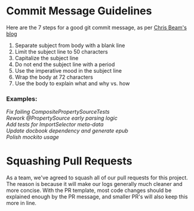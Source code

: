 # Commit Message Guidelines

Here are the 7 steps for a good git commit message, as per [Chris Beam's blog](https://chris.beams.io/posts/git-commit/)

1. Separate subject from body with a blank line
2. Limit the subject line to 50 characters
3. Capitalize the subject line
4. Do not end the subject line with a period
5. Use the imperative mood in the subject line
6. Wrap the body at 72 characters
7. Use the body to explain what and why vs. how

### Examples: <!-- {docsify-ignore} -->

_Fix failing CompositePropertySourceTests_<br>
_Rework @PropertySource early parsing logic_<br>
_Add tests for ImportSelector meta-data_<br>
_Update docbook dependency and generate epub_<br>
_Polish mockito usage_<br>

# Squashing Pull Requests

As a team, we've agreed to squash all of our pull requests for this project. The reason is because it will make our logs generally much cleaner and more concise. With the PR template, most code changes should be explained enough by the PR message, and smaller PR's will also keep this more in line.
